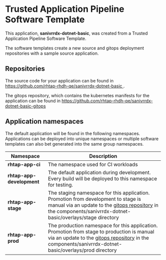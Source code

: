 # Trusted Application Pipeline Software Template

This application, **sanivrrdx-dotnet-basic**, was created from a Trusted Application Pipeline Software Template.

The software templates create a new source and gitops deployment repositories with a sample source application. 

## Repositories

The source code for your application can be found in [https://github.com/rhtap-rhdh-qe/sanivrrdx-dotnet-basic ](https://github.com/rhtap-rhdh-qe/sanivrrdx-dotnet-basic ).
 
The gitops repository, which contains the kubernetes manifests for the application can be found in 
[https://github.com/rhtap-rhdh-qe/sanivrrdx-dotnet-basic-gitops ](https://github.com/rhtap-rhdh-qe/sanivrrdx-dotnet-basic-gitops ) 

## Application namespaces 

The default application will be found in the following namespaces. Applications can be deployed into unique namespaces or multiple software templates can also bet generated into the same group namespaces.  

|  Namespace   |  Description   |  
| -------- | -------- |
| **rhtap-app-ci** | The namespace used for CI workloads |
| **rhtap-app-development** | The default application during development. Every build will be deployed to this namespace for testing. |
| **rhtap-app-stage** | The staging namespace for this application. Promotion from development to stage is manual via an update to the [gitops repository](https://github.com/rhtap-rhdh-qe/sanivrrdx-dotnet-basic-gitops ) in the components/sanivrrdx-dotnet-basic/overlays/stage directory |
| **rhtap-app-prod** | The production namespace for this application. Promotion from stage to production is manual via an update to the [gitops repository](https://github.com/rhtap-rhdh-qe/sanivrrdx-dotnet-basic-gitops ) in the components/sanivrrdx-dotnet-basic/overlays/prod directory |